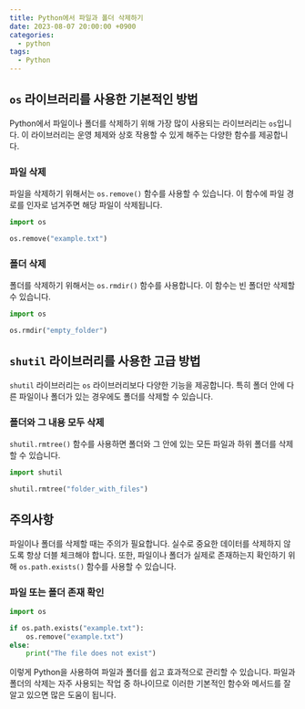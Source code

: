 ```yaml
---
title: Python에서 파일과 폴더 삭제하기
date: 2023-08-07 20:00:00 +0900
categories:
  - python
tags:
  - Python
---
```


## `os` 라이브러리를 사용한 기본적인 방법

Python에서 파일이나 폴더를 삭제하기 위해 가장 많이 사용되는 라이브러리는 `os`입니다. 이 라이브러리는 운영 체제와 상호 작용할 수 있게 해주는 다양한 함수를 제공합니다.

### 파일 삭제

파일을 삭제하기 위해서는 `os.remove()` 함수를 사용할 수 있습니다. 이 함수에 파일 경로를 인자로 넘겨주면 해당 파일이 삭제됩니다.

```python
import os

os.remove("example.txt")
```

### 폴더 삭제

폴더를 삭제하기 위해서는 `os.rmdir()` 함수를 사용합니다. 이 함수는 빈 폴더만 삭제할 수 있습니다.

```python
import os

os.rmdir("empty_folder")
```

## `shutil` 라이브러리를 사용한 고급 방법

`shutil` 라이브러리는 `os` 라이브러리보다 다양한 기능을 제공합니다. 특히 폴더 안에 다른 파일이나 폴더가 있는 경우에도 폴더를 삭제할 수 있습니다.

### 폴더와 그 내용 모두 삭제

`shutil.rmtree()` 함수를 사용하면 폴더와 그 안에 있는 모든 파일과 하위 폴더를 삭제할 수 있습니다.

```python
import shutil

shutil.rmtree("folder_with_files")
```

## 주의사항

파일이나 폴더를 삭제할 때는 주의가 필요합니다. 실수로 중요한 데이터를 삭제하지 않도록 항상 더블 체크해야 합니다. 또한, 파일이나 폴더가 실제로 존재하는지 확인하기 위해 `os.path.exists()` 함수를 사용할 수 있습니다.

### 파일 또는 폴더 존재 확인

```python
import os

if os.path.exists("example.txt"):
    os.remove("example.txt")
else:
    print("The file does not exist")
```

이렇게 Python을 사용하여 파일과 폴더를 쉽고 효과적으로 관리할 수 있습니다. 파일과 폴더의 삭제는 자주 사용되는 작업 중 하나이므로 이러한 기본적인 함수와 메서드를 잘 알고 있으면 많은 도움이 됩니다.